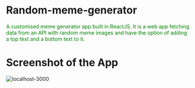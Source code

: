 # Random-meme-generator
<p style="color:green"> A customised meme generator app built in ReactJS. It is a web app fetching data from an API with random meme images and have the option of adding a top text and a bottom text to it.</p>

# Screenshot of the App
<img src="https://i.ibb.co/5jTnsy7/localhost-3000.png" alt="localhost-3000" border="0">
